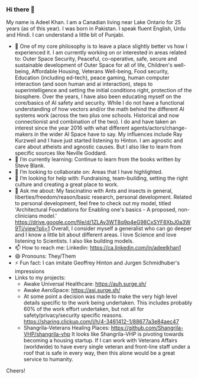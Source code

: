 ### Hi there 👋

My name is Adeel Khan. I am a Canadian living near Lake Ontario for 25 years (as of this year). I was born in Pakistan. I speak fluent English, Urdu and Hindi. I can understand a little bit of Punjabi.

<!--
**genidma/genidma** is a ✨ _special_ ✨ repository because its `README.md` (this file) appears on your GitHub profile. -->

- 🔭 One of my core philosophy is to leave a place slightly better vs how I experienced it. I am currently working on or interested in areas related to:  Outer Space Security, Peaceful, co-operative, safe, secure and sustainable development of Outer Space for all of life, Children's well-being, Affordable Housing, Veterans Well-being, Food security, Education (including ed-tech), peace gaming, human computer interaction (and soon human and ai interaction), steps to superintelligence and setting the initial conditions right, protection of the biosphere. Over the years, I have also been educating myself on the core/basics of AI safety and security. While I do not have a functional understanding of how vectors and/or the math behind the different AI systems work (across the two plus one schools. Historical and now connectionist and combination of the two). I do and have taken an interest since the year 2016 with what different agents/actors/change-makers in the wider AI Space have to say. My influences include Ray Kurzweil and I have just started listening to Hinton. I am agnostic and care about atheists and agnostic causes. But I also like to learn from specific sources like Neville Goddard.
- 🌱 I’m currently learning: Continue to learn from the books written by Steve Blank. 
- 👯 I’m looking to collaborate on: Areas that I have highlighted.
- 🤔 I’m looking for help with: Fundraising, team-building, setting the right culture and creating a great place to work.
- 💬 Ask me about: My fascinatino with Ants and insects in general, liberties/freedom/reason/basic research, personal development. Related to personal development, feel free to check out my model, titled 'Architectural Foundations for Enabling one's basics - A proposed, non-clinicians model.' https://drive.google.com/file/d/1ZLAv3WT8q9p4eG98CxSYF8XbJ0a3W9Tj/view?pli=1 Overall, I consider myself a generalist who can go deeper and I know a little bit about different areas. I love Science and love listening to Scientists. I also like building models.
- 📫 How to reach me: Linkedin: https://ca.linkedin.com/in/adeelkhan1
- 😄 Pronouns: They/Them
- ⚡ Fun fact: I can imitate Geoffrey Hinton and Jurgen Schmidhuber's impressions
- Links to my projects:
  - Awake Universal Healthcare: https://auh.surge.sh/
  - Awake AeroSpace: https://asi.surge.sh/
  - At some point a decision was made to make the very high level details specific to the work being undertaken. This includes probably 60% of the work effort undertaken, but not all for safety/privacy/security specific reasons. https://sharing.clickup.com/l/h/4-3461412-1/88677a3e84aec47
  - Shangrila-Veterans Healing Places: https://github.com/Shangrila-VHP/shangrila-vhp It looks like Shangrila-VHP is pivoting towards becoming a housing startup. If I can work with Veterans Affairs (worldwide) to have every single veteran and front-line staff under a roof that is safe in every way, then this alone would be a great service to humanity. 

Cheers!
